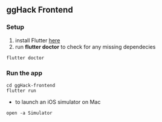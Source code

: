 ## ggHack Frontend

### Setup
1. install Flutter [here](https://flutter.dev/docs/get-started/install)
2. run **flutter doctor** to check for any missing dependecies
```
flutter doctor
```

### Run the app
```
cd ggHack-frontend
flutter run
```
- to launch an iOS simulator on Mac
```
open -a Simulator
```

